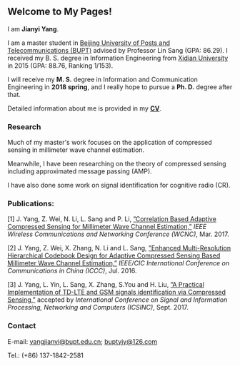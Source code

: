 ## Welcome to My Pages!
I am **Jianyi Yang**.

I am a master student in [Beijing University of Posts and Telecommunications (BUPT)](http://english.bupt.edu.cn/content/content.php?p=2_8_16) advised by Professor Lin Sang (GPA: 86.29). I received my B. S. degree in Information Engineering from [Xidian University](http://en.xidian.edu.cn/About_Xidian/Overview.htm) in 2015 (GPA: 88.76, Ranking 1/153).  

I will receive my **M. S.** degree in Information and Communication Engineering in **2018 spring**, and I really hope to pursue a **Ph. D.** degree after that.

Detailed information about me is provided in my [**CV**](https://github.com/CoolYaung/CoolYaung.github.io/blob/master/CV_YANG(6).pdf).

### Research
Much of my master's work focuses on the application of compressed sensing in millimeter wave channel estimation.

Meanwhile, I have been researching on the theory of compressed sensing including approximated message passing (AMP).

I have also done some work on signal identification for cognitive radio (CR).

### Publications:
[1] J. Yang, Z. Wei, N. Li, L. Sang and P. Li, [”Correlation Based Adaptive Compressed Sensing for Millimeter Wave Channel Estimation,”](https://github.com/CoolYaung/CoolYaung.github.io/blob/master/Correlation%20Based%20Adaptive%20Compressed%20Sensing%20for%20Millimeter%20Wave%20Channel%20Estimation.pdf) _IEEE Wireless Communications and Networking Conference (WCNC)_, Mar. 2017.

[2] J. Yang, Z. Wei, X. Zhang, N. Li and L. Sang, [”Enhanced Multi-Resolution Hierarchical Codebook Design for Adaptive Compressed
Sensing Based Millimeter Wave Channel Estimation,”](https://github.com/CoolYaung/CoolYaung.github.io/blob/master/Enhanced%20multi-resolution%20hierarchical%20codebook%20design%20for%20adaptive%20compressed%20sensing%20based%20millimeter%20wave%20channel%20estimation.pdf) _IEEE/CIC International Conference on Communications in China (ICCC)_, Jul. 2016.

[3] J. Yang, L. Yin, L. Sang, X. Zhang, S.You and H. Liu, [”A Practical Implementation of TD-LTE and GSM signals identification via Compressed Sensing,”](https://github.com/CoolYaung/CoolYaung.github.io/blob/master/A%20Practical%20Implementation%20of%20TD-LTE%20and%20GSM%20signals%20identification%20via%20Compressed%20Sensing.pdf) accepted by _International Conference on Signal and Information Processing, Networking and Computers (ICSINC)_, Sept. 2017.

### Contact
E-mail: yangjianyi@bupt.edu.cn; buptyjy@126.com

Tel.: (+86) 137-1842-2581
